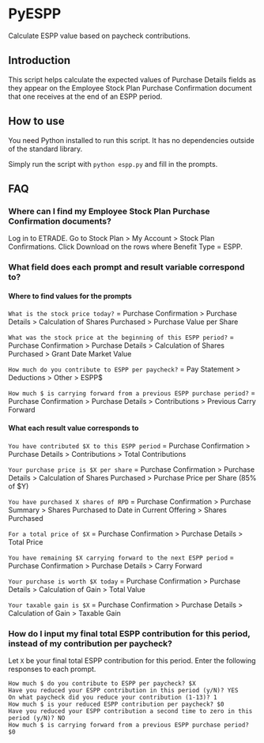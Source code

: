 # PyESPP

Calculate ESPP value based on paycheck contributions.

## Introduction

This script helps calculate the expected values of Purchase Details fields as they appear on the Employee Stock Plan Purchase Confirmation document that one receives at the end of an ESPP period.

## How to use

You need Python installed to run this script. It has no dependencies outside of the standard library.

Simply run the script with `python espp.py` and fill in the prompts.

## FAQ

### Where can I find my Employee Stock Plan Purchase Confirmation documents?

Log in to ETRADE. Go to Stock Plan > My Account > Stock Plan Confirmations. Click Download on the rows where Benefit Type = ESPP.

### What field does each prompt and result variable correspond to?

#### Where to find values for the prompts

`What is the stock price today?` = Purchase Confirmation > Purchase Details > Calculation of Shares Purchased > Purchase Value per Share

`What was the stock price at the beginning of this ESPP period?` = Purchase Confirmation > Purchase Details > Calculation of Shares Purchased > Grant Date Market Value

`How much do you contribute to ESPP per paycheck?` = Pay Statement > Deductions > Other > ESPP$

`How much $ is carrying forward from a previous ESPP purchase period?` = Purchase Confirmation > Purchase Details > Contributions > Previous Carry Forward

#### What each result value corresponds to

`You have contributed $X to this ESPP period` = Purchase Confirmation > Purchase Details > Contributions > Total Contributions

`Your purchase price is $X per share` = Purchase Confirmation > Purchase Details > Calculation of Shares Purchased > Purchase Price per Share (85% of $Y)

`You have purchased X shares of RPD` = Purchase Confirmation > Purchase Summary > Shares Purchased to Date in Current Offering > Shares Purchased

`For a total price of $X` = Purchase Confirmation > Purchase Details > Total Price

`You have remaining $X carrying forward to the next ESPP period` = Purchase Confirmation > Purchase Details > Carry Forward

`Your purchase is worth $X today` = Purchase Confirmation > Purchase Details > Calculation of Gain > Total Value

`Your taxable gain is $X`  = Purchase Confirmation > Purchase Details > Calculation of Gain > Taxable Gain

### How do I input my final total ESPP contribution for this period, instead of my contribution per paycheck?

Let `X` be your final total ESPP contribution for this period. Enter the following responses to each prompt.

```
How much $ do you contribute to ESPP per paycheck? $X
Have you reduced your ESPP contribution in this period (y/N)? YES
On what paycheck did you reduce your contribution (1-13)? 1
How much $ is your reduced ESPP contribution per paycheck? $0
Have you reduced your ESPP contribution a second time to zero in this period (y/N)? NO
How much $ is carrying forward from a previous ESPP purchase period? $0
```